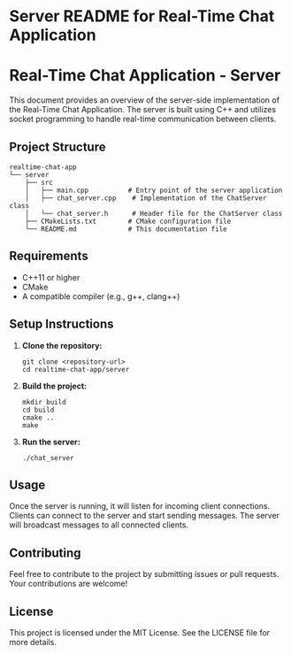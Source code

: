 # Server README for Real-Time Chat Application

# Real-Time Chat Application - Server

This document provides an overview of the server-side implementation of the Real-Time Chat Application. The server is built using C++ and utilizes socket programming to handle real-time communication between clients.

## Project Structure

```
realtime-chat-app
└── server
    ├── src
    │   ├── main.cpp          # Entry point of the server application
    │   ├── chat_server.cpp    # Implementation of the ChatServer class
    │   └── chat_server.h      # Header file for the ChatServer class
    ├── CMakeLists.txt        # CMake configuration file
    └── README.md             # This documentation file
```

## Requirements

- C++11 or higher
- CMake
- A compatible compiler (e.g., g++, clang++)

## Setup Instructions

1. **Clone the repository:**
   ```
   git clone <repository-url>
   cd realtime-chat-app/server
   ```

2. **Build the project:**
   ```
   mkdir build
   cd build
   cmake ..
   make
   ```

3. **Run the server:**
   ```
   ./chat_server
   ```

## Usage

Once the server is running, it will listen for incoming client connections. Clients can connect to the server and start sending messages. The server will broadcast messages to all connected clients.

## Contributing

Feel free to contribute to the project by submitting issues or pull requests. Your contributions are welcome!

## License

This project is licensed under the MIT License. See the LICENSE file for more details.